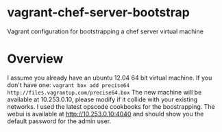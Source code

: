 vagrant-chef-server-bootstrap
=============================

Vagrant configuration for bootstrapping a chef server virtual machine

# Overview
I assume you already have an ubuntu 12.04 64 bit virtual machine.
If you don't have one:
```vagrant box add precise64 http://files.vagrantup.com/precise64.box```
The new machine will be available at 10.253.0.10, please modify if it collide
with your existing networks.
I used the latest opscode cookbooks for the boostrapping.
The webui is available at http://10.253.0.10:4040 and should show you the default 
password for the admin user.
